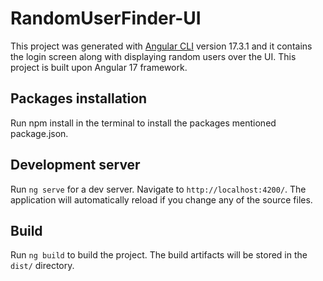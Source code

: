 # RandomUserFinder-UI

This project was generated with [Angular CLI](https://github.com/angular/angular-cli) version 17.3.1 and it contains the login screen along with displaying random users over the UI. This project is built upon Angular 17 framework.

## Packages installation

Run npm install in the terminal to install the packages mentioned package.json.

## Development server

Run `ng serve` for a dev server. Navigate to `http://localhost:4200/`. The application will automatically reload if you change any of the source files.

## Build

Run `ng build` to build the project. The build artifacts will be stored in the `dist/` directory.
